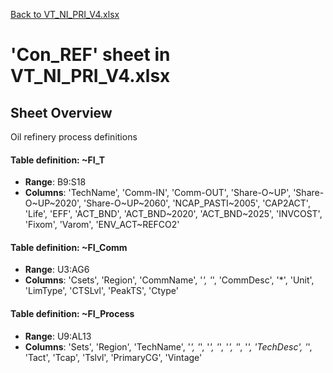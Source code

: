 [Back to VT_NI_PRI_V4.xlsx](README.md)

# 'Con_REF' sheet in VT_NI_PRI_V4.xlsx

## Sheet Overview

Oil refinery process definitions

#### Table definition: ~FI_T
- **Range**: B9:S18
- **Columns**: 'TechName', 'Comm-IN', 'Comm-OUT', 'Share-O\~UP', 'Share-O\~UP\~2020', 'Share-O\~UP\~2060', 'NCAP_PASTI\~2005', 'CAP2ACT', 'Life', 'EFF', 'ACT_BND', 'ACT_BND\~2020', 'ACT_BND\~2025', 'INVCOST', 'Fixom', 'Varom', 'ENV_ACT\~REFCO2'

#### Table definition: ~FI_Comm
- **Range**: U3:AG6
- **Columns**: 'Csets', 'Region', 'CommName', '*', '*', 'CommDesc', '*', 'Unit', 'LimType', 'CTSLvl', 'PeakTS', 'Ctype'

#### Table definition: ~FI_Process
- **Range**: U9:AL13
- **Columns**: 'Sets', 'Region', 'TechName', '*', '*', '*', '*', '*', '*', '*', 'TechDesc', '*', 'Tact', 'Tcap', 'Tslvl', 'PrimaryCG', 'Vintage'


